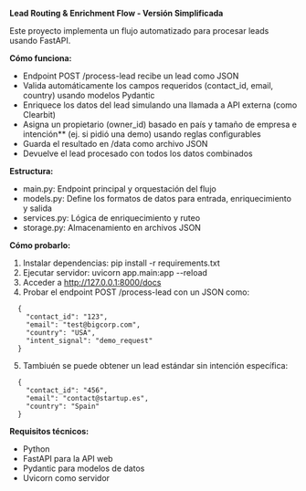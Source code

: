 **Lead Routing & Enrichment Flow - Versión Simplificada**

Este proyecto implementa un flujo automatizado para procesar leads usando FastAPI.

**Cómo funciona:**
- Endpoint POST /process-lead recibe un lead como JSON
- Valida automáticamente los campos requeridos (contact_id, email, country) usando modelos Pydantic
- Enriquece los datos del lead simulando una llamada a API externa (como Clearbit)
- Asigna un propietario (owner_id) basado en país y tamaño de empresa e intención** (ej. si pidió una demo) usando reglas configurables
- Guarda el resultado en /data como archivo JSON
- Devuelve el lead procesado con todos los datos combinados

**Estructura:**
- main.py: Endpoint principal y orquestación del flujo
- models.py: Define los formatos de datos para entrada, enriquecimiento y salida
- services.py: Lógica de enriquecimiento y ruteo
- storage.py: Almacenamiento en archivos JSON

**Cómo probarlo:**
1. Instalar dependencias: pip install -r requirements.txt
2. Ejecutar servidor: uvicorn app.main:app --reload
3. Acceder a http://127.0.0.1:8000/docs
4. Probar el endpoint POST /process-lead con un JSON como:
```
  {
    "contact_id": "123",
    "email": "test@bigcorp.com",
    "country": "USA",
    "intent_signal": "demo_request"
  }
```
5. Tambiuén se puede obtener un lead estándar sin intención específica:
```
  {
    "contact_id": "456",
    "email": "contact@startup.es",
    "country": "Spain"
  }
```
   
**Requisitos técnicos:**
- Python
- FastAPI para la API web
- Pydantic para modelos de datos
- Uvicorn como servidor
